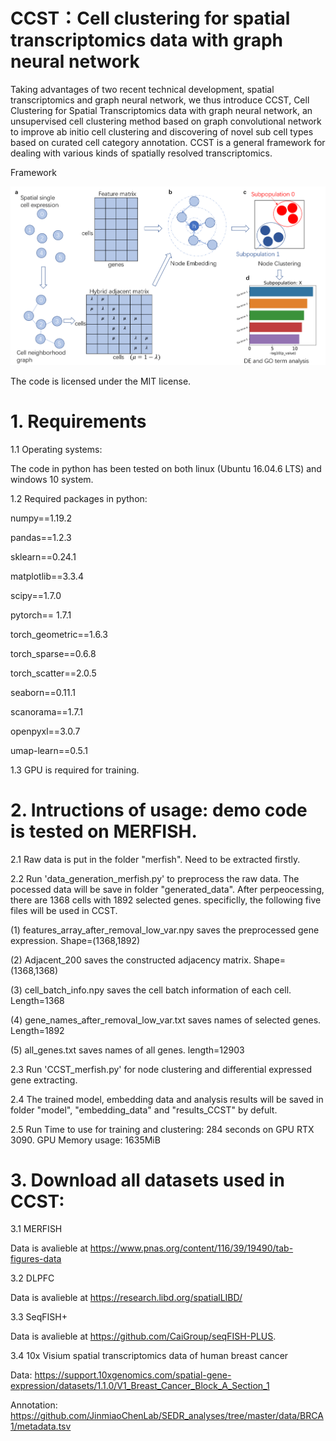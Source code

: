 # CCST：Cell clustering for spatial transcriptomics data with graph neural network 

Taking advantages of two recent technical development, spatial transcriptomics and graph neural network, we  thus introduce CCST, Cell Clustering for Spatial Transcriptomics data with graph neural network, an unsupervised cell clustering method based on graph convolutional network to improve ab initio cell clustering and discovering of novel sub cell types based on curated cell category annotation. CCST is a general framework for dealing with various kinds of spatially resolved transcriptomics.

Framework

![image](https://github.com/xiaoyeye/CCST/blob/main/figure/figure1.png)


The code is licensed under the MIT license. 

# 1. Requirements 

1.1 Operating systems:

The code in python has been tested on both linux (Ubuntu 16.04.6 LTS) and windows 10 system.

1.2 Required packages in python: 

numpy==1.19.2

pandas==1.2.3

sklearn==0.24.1

matplotlib==3.3.4

scipy==1.7.0

pytorch== 1.7.1

torch_geometric==1.6.3

torch_sparse==0.6.8

torch_scatter==2.0.5

seaborn==0.11.1

scanorama==1.7.1

openpyxl==3.0.7

umap-learn==0.5.1

1.3 GPU is required for training.



# 2. Intructions of usage: demo code is tested on MERFISH.

2.1 Raw data is put in the folder "merfish". Need to be extracted firstly.

2.2 Run 'data_generation_merfish.py' to preprocess the raw data. The pocessed data will be save in folder "generated_data". After perpeocessing, there are 1368 cells with 1892 selected genes. specificlly, the following five files will be used in CCST.

(1) features_array_after_removal_low_var.npy saves the preprocessed gene expression. Shape=(1368,1892)

(2) Adjacent_200 saves the constructed adjacency matrix. Shape=(1368,1368)

(3) cell_batch_info.npy saves the cell batch information of each cell. Length=1368 

(4) gene_names_after_removal_low_var.txt saves names of selected genes.  Length=1892 

(5) all_genes.txt saves names of all genes. length=12903


2.3 Run 'CCST_merfish.py' for node clustering and differential expressed gene extracting. 

2.4 The trained model, embedding data and analysis results will be saved in folder "model", "embedding_data" and "results_CCST" by defult.

2.5 Run Time to use for training and clustering: 284 seconds on GPU RTX 3090. GPU Memory usage: 1635MiB 


# 3. Download all datasets used in CCST:

3.1 MERFISH

Data is avalieble at https://www.pnas.org/content/116/39/19490/tab-figures-data 

3.2 DLPFC

Data is avalieble at https://research.libd.org/spatialLIBD/

3.3 SeqFISH+

Data is avalieble at https://github.com/CaiGroup/seqFISH-PLUS. 

3.4 10x Visium spatial transcriptomics data of human breast cancer

Data: https://support.10xgenomics.com/spatial-gene-expression/datasets/1.1.0/V1_Breast_Cancer_Block_A_Section_1 

Annotation:  https://github.com/JinmiaoChenLab/SEDR_analyses/tree/master/data/BRCA1/metadata.tsv
